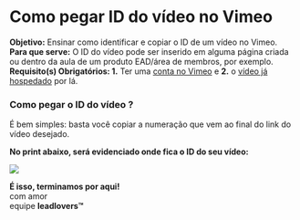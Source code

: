 # Como pegar ID do vídeo no Vimeo

**Objetivo:**  Ensinar como identificar e copiar o ID de um vídeo no Vimeo.\
**Para que serve:** O ID do vídeo pode ser inserido em alguma página criada ou dentro da aula de um produto EAD/área de membros, por exemplo.\
**Requisito(s) Obrigatórios: 1.** Ter uma [conta no Vimeo](https://vimeo.com/pt-br) e **2.** o [vídeo já hospedado](https://vimeo.com/pt-br/upload) por lá.

### **Como pegar o ID do vídeo ?**

É bem simples: basta você copiar a numeração que vem ao final do link do vídeo desejado.

**No print abaixo, será evidenciado onde fica o ID do seu vídeo:**

[![](https://legado.leadlovers.site/wp-content/uploads/2020/09/t1-39-1.png)](http://legado.leadlovers.site/wp-content/uploads/2020/09/t1-39-1.png)



&#x20;**É isso, terminamos por aqui!**\
com amor \
equipe **leadlovers™**
